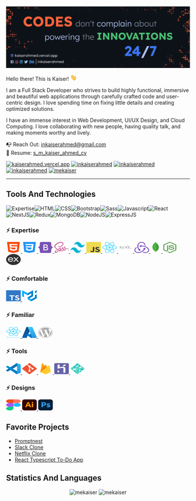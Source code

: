 ![S M Kaiser Ahmed](https://raw.githubusercontent.com/mekaiser/mekaiser/main/images/github-cover-2023-v1.jpg)

Hello there! This is Kaiser! <img src="icons/wave.gif" height="18" width="18">

I am a Full Stack Developer who strives to build highly functional, immersive and beautiful web applications through carefully crafted code and user-centric design. I love spending time on fixing little details and creating optimized solutions.

I have an immense interest in Web Development, UI/UX Design, and Cloud Computing. I love collaborating with new people, having quality talk, and making moments worthy and lively.

📭 Reach Out: inkaiserahmed@gmail.com <br/>
🚀 Resume: [s_m_kaiser_ahmed_cv](https://drive.google.com/file/d/1uL1ggmB6BgkLnl3oVUCTxG4uNxIUyNjR/view)

[![kaiserahmed.vercel.app](https://img.shields.io/badge/kaiserahmed.vercel.app-211e1b?style=for-the-badge&link=https://kaiserahmed.vercel.app/)](https://kaiserahmed.vercel.app/) [![inkaiserahmed](https://img.shields.io/badge/inkaiserahmed-211e1b?style=for-the-badge&logo=Linkedin&link=https://www.linkedin.com/in/inkaiserahmed/)](https://www.linkedin.com/in/inkaiserahmed/) [![inkaiserahmed](https://img.shields.io/badge/inkaiserahmed-211e1b?style=for-the-badge&logo=Behance&link=https://www.behance.net/inkaiserahmed)](https://www.behance.net/inkaiserahmed) [![inkaiserahmed](https://img.shields.io/badge/inkaiserahmed-211e1b?style=for-the-badge&logo=Medium&link=https://medium.com/@inkaiserahmed)](https://medium.com/@inkaiserahmed) [![mekaiser](https://img.shields.io/badge/mekaiser-211e1b?style=for-the-badge&logo=SVG&link=https://profile-summary-for-github.com/user/mekaiser)](https://profile-summary-for-github.com/user/mekaiser)

---

## Tools And Technologies

<img src="https://img.shields.io/badge/Expertise-424242?style=for-the-badge" alt="Expertise" /><img src="https://img.shields.io/badge/HTML-000000?style=for-the-badge&logo=HTML5" alt="HTML" /><img src="https://img.shields.io/badge/CSS-000000?style=for-the-badge&logo=CSS3" alt="CSS" /><img src="https://img.shields.io/badge/Bootstrap-000000?style=for-the-badge&logo=Bootstrap" alt="Bootstrap" /><img src="https://img.shields.io/badge/Sass-000000?style=for-the-badge&logo=Sass" alt="Sass" /><img src="https://img.shields.io/badge/Javascript-000000?style=for-the-badge&logo=Javascript" alt="Javascript" /><img src="https://img.shields.io/badge/React-000000?style=for-the-badge&logo=React" alt="React" /><img src="https://img.shields.io/badge/NextJS-000000?style=for-the-badge&logo=Next.JS" alt="NextJS" /><img src="https://img.shields.io/badge/Redux-000000?style=for-the-badge&logo=Redux" alt="Redux" /><img src="https://img.shields.io/badge/MongoDB-000000?style=for-the-badge&logo=MongoDB" alt="MongoDB" /><img src="https://img.shields.io/badge/NodeJS-000000?style=for-the-badge&logo=Node.js" alt="NodeJS" /><img src="https://img.shields.io/badge/ExpressJS-000000?style=for-the-badge&logo=express" alt="ExpressJS" />

### ⚡ Expertise

<p align="left">

<a href="https://www.w3.org/html/"> <img src="icons/tools-and-technologies/html5.svg" alt="html5" height="30" width="40"/> </a>
<a href="https://www.w3schools.com/css/"> <img src="icons/tools-and-technologies/css3.svg" alt="css3" height="30" width="40"/> </a>
<a href="https://getbootstrap.com/"> <img src="icons/tools-and-technologies/bootstrap-5-1.svg" alt="bootstrap5" height="30" width="40"/> </a>
<a href="https://sass-lang.com/"> <img src="icons/tools-and-technologies/sass.svg" alt="sass" height="30" width="40"/> </a>
<a href="https://tailwindcss.com/"> <img src="icons/tools-and-technologies/tailwind-css.svg" alt="tailwind-css" height="30" width="40"/> </a>
<a href="https://www.javascript.com/"> <img src="icons/tools-and-technologies/javascript.svg" alt="javascript" height="30" width="40"/> </a>
<a href="https://reactjs.org/"> <img src="icons/tools-and-technologies/react-icon.svg" alt="reactjs" height="30" width="40"/> </a>
<a href="https://nextjs.org/"> <img src="icons/tools-and-technologies/nextjs.svg" alt="nextjs" height="30" width="40"/> </a>
<a href="https://redux.js.org/"> <img src="icons/tools-and-technologies/redux.svg" alt="redux" height="30" width="40"/> </a>
<a href="https://www.mongodb.com/"> <img src="icons/tools-and-technologies/mongodb.svg" alt="mongodb" height="30" width="30"/> </a>
<a href="https://nodejs.org/en/"> <img src="icons/tools-and-technologies/nodejs.svg" alt="nodejs" height="30" width="40"/> </a>
<a href="https://expressjs.com/"> <img src="icons/tools-and-technologies/expressjs.svg" alt="nodejs" height="30" width="40"/> </a>

</p>

### ⚡ Comfortable

<p align="left">

<a href="https://www.typescriptlang.org/"> <img src="icons/tools-and-technologies/typescript.svg" alt="typescript" height="30" width="40"/> </a>
<a href="https://material-ui.com/"> <img src="icons/tools-and-technologies/material-ui.svg" alt="materialui" height="30" width="40"/> </a>

</p>

### ⚡ Familiar

<p align="left">

<a href="https://reactnative.dev/"> <img src="icons/tools-and-technologies/react-native.svg" alt="react-native" height="30" width="40"/> </a>
<a href="https://azure.microsoft.com/en-us/"> <img src="icons/tools-and-technologies/azure.svg" alt="azure" height="30" width="40"/> </a>
<a href="https://wordpress.org/download/"> <img src="icons/tools-and-technologies/wordpress.svg" alt="wordpress" height="30" width="40"/> </a>

</p>

### ⚡ Tools

<p align="left">

<a href="https://code.visualstudio.com/"> <img src="icons/tools-and-technologies/vscode.svg" alt="vscode" height="30" width="40"/> </a>
<a href="https://git-scm.com/"> <img src="icons/tools-and-technologies/git.svg" alt="git" height="30" width="40"/> </a>
<a href="https://firebase.google.com/"> <img src="icons/tools-and-technologies/firebase.svg" alt="firebase" height="30" width="40"/> </a>
<a href="https://heroku.com/"> <img src="icons/tools-and-technologies/heroku.svg" alt="heroku" height="30" width="40"/> </a>
<a href="https://www.netlify.com/"> <img src="icons/tools-and-technologies/netlify.svg" alt="netlify" height="30" width="40"/> </a>

</p>

### ⚡ Designs

<p align="left">

<a href="https://www.figma.com/"> <img src="icons/tools-and-technologies/figma.svg" alt="figma" height="30" width="40"/> </a>
<a href="https://www.adobe.com/in/products/illustrator.html"> <img src="icons/tools-and-technologies/illustrator.svg" alt="illustrator" height="30" width="40"/> </a>
<a href="https://www.photoshop.com/en"> <img src="icons/tools-and-technologies/photoshop.svg" alt="photoshop" height="30" width="40"/> </a>

</p>

## Favorite Projects

- [Promptnest](https://github.com/mekaiser/promptnest)
- [Slack Clone](https://github.com/mekaiser/slack-clone)
- [Netflix Clone](https://github.com/mekaiser/netflix-clone)
- [React Typescript To-Do App](https://github.com/mekaiser/to-do-app)

## Statistics And Languages

<p align="center"> 
    <img src="https://github-readme-stats-mekaiser.vercel.app/api?username=mekaiser&bg_color=00000000&include_all_commits=true&count_private=true&show_icons=true&hide_rank=false&icon_color=6381AF&text_color=f2f2f2&hide_title=true&disable_animations=true" alt="mekaiser" width="411"/> 
    <img src="https://github-readme-stats-mekaiser.vercel.app/api/top-langs?username=mekaiser&theme=dark&include_all_commits=true&count_private=true&layout=compact&bg_color=00000000" alt="mekaiser" height="136" />
</p>
